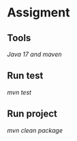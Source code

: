 
# Assigment 

## Tools
 _Java 17 and maven_

## Run test
 _mvn test_
 
## Run project
 _mvn clean package_